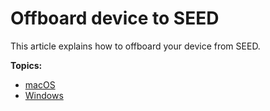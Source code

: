 # Offboard device to SEED

This article explains how to offboard your device from SEED.

**Topics:**
- [macOS](offboard-device/mac-os)
- [Windows](offboard-device/windows)
